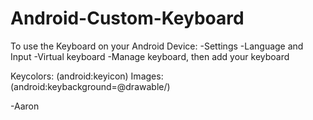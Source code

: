 # Android-Custom-Keyboard
To use the Keyboard on your Android Device:
-Settings
-Language and Input
-Virtual keyboard
-Manage keyboard, then add your keyboard

Keycolors: (android:keyicon)
Images: (android:keybackground=@drawable/)

-Aaron
